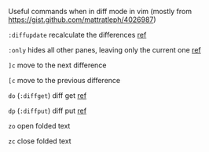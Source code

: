 Useful commands when in diff mode in vim (mostly from https://gist.github.com/mattratleph/4026987)

`:diffupdate` recalculate the differences [ref](http://vimdoc.sourceforge.net/htmldoc/diff.html#:diffupdate)

`:only` hides all other panes, leaving only the current one [ref](https://www.cs.oberlin.edu/~kuperman/help/vim/windows.html)

`]c` move to the next difference

`[c` move to the previous difference

`do` (`:diffget`) diff get [ref](http://vimdoc.sourceforge.net/htmldoc/diff.html#:diffget)

`dp` (`:diffput`) diff put [ref](http://vimdoc.sourceforge.net/htmldoc/diff.html#:diffput)

`zo` open folded text

`zc` close folded text
